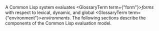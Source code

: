  



A Common Lisp system evaluates <GlossaryTerm  term={"form"}><i>forms</i></GlossaryTerm> with respect to lexical, dynamic, and global <GlossaryTerm  term={"environment"}><i>environments</i></GlossaryTerm>. The following sections describe the components of the Common Lisp evaluation model. 



